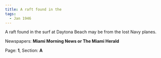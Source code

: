 ```yaml
---  
title: A raft found in the  
tags:  
  - Jan 1946  
---  
```

  
A raft found in the surf at Daytona Beach may be from the lost Navy planes.  
  
Newspapers: **Miami Morning News or The Miami Herald**  
  
Page: **1**, Section: **A** 
